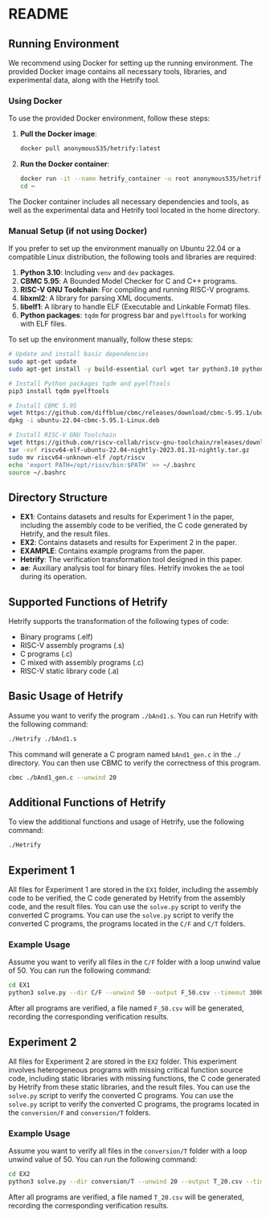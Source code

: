 # README

## Running Environment

We recommend using Docker for setting up the running environment. The provided Docker image contains all necessary tools, libraries, and experimental data, along with the Hetrify tool.

### Using Docker

To use the provided Docker environment, follow these steps:

1. **Pull the Docker image**:

    ```sh
    docker pull anonymous535/hetrify:latest
    ```

2. **Run the Docker container**:

    ```sh
    docker run -it --name hetrify_container -u root anonymous535/hetrify:latest /bin/bash
    cd ~
    ```

The Docker container includes all necessary dependencies and tools, as well as the experimental data and Hetrify tool located in the home directory.

### Manual Setup (if not using Docker)

If you prefer to set up the environment manually on Ubuntu 22.04 or a compatible Linux distribution, the following tools and libraries are required:

1. **Python 3.10**: Including `venv` and `dev` packages.
2. **CBMC 5.95**: A Bounded Model Checker for C and C++ programs.
3. **RISC-V GNU Toolchain**: For compiling and running RISC-V programs.
4. **libxml2**: A library for parsing XML documents.
5. **libelf1**: A library to handle ELF (Executable and Linkable Format) files.
6. **Python packages**: `tqdm` for progress bar and `pyelftools` for working with ELF files.

To set up the environment manually, follow these steps:
```sh
# Update and install basic dependencies
sudo apt-get update
sudo apt-get install -y build-essential curl wget tar python3.10 python3.10-venv python3.10-dev bash-completion libxml2 libelf-dev python3-pip

# Install Python packages tqdm and pyelftools
pip3 install tqdm pyelftools

# Install CBMC 5.95
wget https://github.com/diffblue/cbmc/releases/download/cbmc-5.95.1/ubuntu-22.04-cbmc-5.95.1-Linux.deb
dpkg -i ubuntu-22.04-cbmc-5.95.1-Linux.deb

# Install RISC-V GNU Toolchain
wget https://github.com/riscv-collab/riscv-gnu-toolchain/releases/download/2023.01.31/riscv64-elf-ubuntu-22.04-nightly-2023.01.31-nightly.tar.gz
tar -xvf riscv64-elf-ubuntu-22.04-nightly-2023.01.31-nightly.tar.gz
sudo mv riscv64-unknown-elf /opt/riscv
echo 'export PATH=/opt/riscv/bin:$PATH' >> ~/.bashrc
source ~/.bashrc
```




## Directory Structure

- **EX1**: Contains datasets and results for Experiment 1 in the paper, including the assembly code to be verified, the C code generated by Hetrify, and the result files.
- **EX2**: Contains datasets and results for Experiment 2 in the paper.
- **EXAMPLE**: Contains example programs from the paper.
- **Hetrify**: The verification transformation tool designed in this paper.
- **ae**: Auxiliary analysis tool for binary files. Hetrify invokes the `ae` tool during its operation.

## Supported Functions of Hetrify

Hetrify supports the transformation of the following types of code:
- Binary programs (.elf)
- RISC-V assembly programs (.s)
- C programs (.c)
- C mixed with assembly programs (.c)
- RISC-V static library code (.a)

## Basic Usage of Hetrify

Assume you want to verify the program `./bAnd1.s`. You can run Hetrify with the following command:

```sh
./Hetrify ./bAnd1.s
```

This command will generate a C program named `bAnd1_gen.c` in the `./` directory. You can then use CBMC to verify the correctness of this program.

```sh
cbmc ./bAnd1_gen.c --unwind 20
```
## Additional Functions of Hetrify

To view the additional functions and usage of Hetrify, use the following command:

```sh
./Hetrify
```

## Experiment 1

All files for Experiment 1 are stored in the `EX1` folder, including the assembly code to be verified, the C code generated by Hetrify from the assembly code, and the result files. You can use the `solve.py` script to verify the converted C programs. You can use the `solve.py` script to verify the converted C programs, the programs located in the `C/F` and `C/T` folders. 

### Example Usage

Assume you want to verify all files in the `C/F` folder with a loop unwind value of 50. You can run the following command:

```sh
cd EX1
python3 solve.py --dir C/F --unwind 50 --output F_50.csv --timeout 3000
```

After all programs are verified, a file named `F_50.csv` will be generated, recording the corresponding verification results.

## Experiment 2

All files for Experiment 2 are stored in the `EX2` folder. This experiment involves heterogeneous programs with missing critical function source code, including static libraries with missing functions, the C code generated by Hetrify from these static libraries, and the result files. You can use the `solve.py` script to verify the converted C programs. You can use the `solve.py` script to verify the converted C programs, the programs located in the `conversion/F` and `conversion/T` folders. 


### Example Usage

Assume you want to verify all files in the `conversion/T` folder with a loop unwind value of 50. You can run the following command:

```sh
cd EX2
python3 solve.py --dir conversion/T --unwind 20 --output T_20.csv --timeout 3000
```

After all programs are verified, a file named `T_20.csv` will be generated, recording the corresponding verification results.
